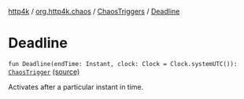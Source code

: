 [http4k](../../index.md) / [org.http4k.chaos](../index.md) / [ChaosTriggers](index.md) / [Deadline](./-deadline.md)

# Deadline

`fun Deadline(endTime: Instant, clock: Clock = Clock.systemUTC()): `[`ChaosTrigger`](../-chaos-trigger.md) [(source)](https://github.com/http4k/http4k/blob/master/http4k-testing-chaos/src/main/kotlin/org/http4k/chaos/ChaosTriggers.kt#L15)

Activates after a particular instant in time.

